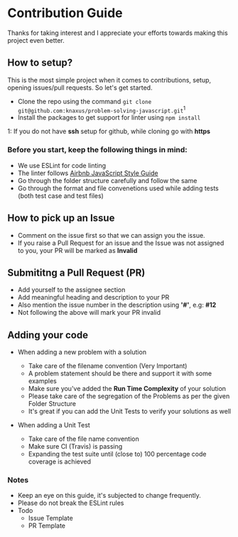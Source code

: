 # Contribution Guide 

Thanks for taking interest and I appreciate your efforts towards making this project even better. 

## How to setup?

This is the most simple project when it comes to contributions, setup, opening issues/pull requests. So let's get started.

- Clone the repo using the command `git clone git@github.com:knaxus/problem-solving-javascript.git`<sup>1</sup>
- Install the packages to get support for linter using `npm install`

1: If you do not have **ssh** setup for github, while cloning go with **https** 

### Before you start, keep the following things in mind:
- We use ESLint for code linting
- The linter follows [Airbnb JavaScript Style Guide](https://github.com/airbnb/javascript)
- Go through the folder structure carefully and follow the same
- Go through the format and file convenetions used while adding tests (both test case and test files)

## How to pick up an Issue
- Comment on the issue first so that we can assign you the issue. 
- If you raise a Pull Request for an issue and the Issue was not assigned to you, your PR will be marked as **Invalid**

## Submititng a Pull Request (PR)
- Add yourself to the assignee section
- Add meaningful heading and description to your PR
- Also mention the issue number in the description using **'#'**, e.g: **#12**
- Not following the above will mark your PR invalid

## Adding your code

- When adding a new problem with a solution
  - Take care of the filename convention (Very Important)
  - A problem statement should be there and support it with some examples
  - Make sure you've added the **Run Time Complexity** of your solution
  - Please take care of the segregation of the Problems as per the given Folder Structure
  - It's great if you can add the Unit Tests to verify your solutions as well

- When adding a Unit Test
  - Take care of the file name convention
  - Make sure CI (Travis) is passing
  - Expanding the test suite until (close to) 100 percentage code coverage is achieved

### Notes

- Keep an eye on this guide, it's subjected to change frequently.
- Please do not break the ESLint rules
- Todo
  - Issue Template
  - PR Template
